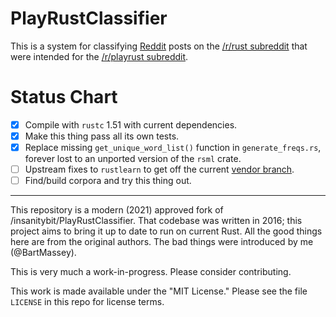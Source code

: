 # PlayRustClassifier

This is a system for classifying [Reddit](http://reddit.com)
posts on the [/r/rust subreddit](http://reddit.com/r/rust)
that were intended for the
[/r/playrust subreddit](http://reddit.com/r/playrust).

# Status Chart

* [x] Compile with `rustc` 1.51 with current dependencies.
* [x] Make this thing pass all its own tests.
* [x] Replace missing `get_unique_word_list()` function in
      `generate_freqs.rs`, forever lost to an unported version
      of the `rsml` crate.
* [ ] Upstream fixes to `rustlearn` to get off the current
      [vendor branch](/BartMassey-upstream/rustlearn).
* [ ] Find/build corpora and try this thing out.

---

This repository is a modern (2021) approved fork of
/insanitybit/PlayRustClassifier. That codebase was written in
2016; this project aims to bring it up to date to run on
current Rust. All the good things here are from the original
authors. The bad things were introduced by me (@BartMassey).

This is very much a work-in-progress. Please consider contributing.

This work is made available under the "MIT License." Please
see the file `LICENSE` in this repo for license terms.
